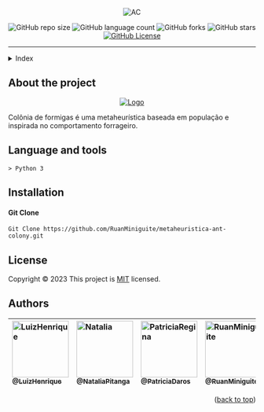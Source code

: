 <!--  
  Ruan Pezzin Miniguite
  V. 3.0
-->


<!-- ============== HEADER ============== -->
<div align="center" id="header">

  ![AC](https://user-images.githubusercontent.com/82480542/215564314-bc7e5d18-e0e5-4cde-81ea-0e0ef2e5310a.png)

  ![GitHub repo size][GitHub repo size-shields]
  ![GitHub language count][GitHub language count-shields]
  ![GitHub forks][GitHub forks-shields]
  ![GitHub stars][GitHub stars-shields]
  [![GitHub License][GitHub License-shields]][GitHub License-link]
  
</div>

---

<!-- ===== INDEX ===== -->
<details>
  <summary>Index</summary>
  <ol>
    <li><a href="#about-the-project">About The Project</a></li>
    <li><a href="#language-and-tools">Language and tools</a></li>
    <li><a href="#installation">Installation</a></li>
    <li><a href="#license">License</a></li>
    <li><a href="#authors">Author</a></li>
  </ol>
</details>



<!-- ============== ABOUT ============== -->
## About the project

<div align="center">
  
  <a href="https://cachoeiro.ifes.edu.br/"><img src="assets/Animação.gif" alt="Logo"></a>

</div>

<p>Colônia de formigas é uma metaheurística baseada em população e inspirada no comportamento forrageiro.</p


<!-- ============== LANGUAGE ============== -->
## Language and tools

```
> Python 3
```


<!-- ============== INSTALLATION ============== -->
## Installation

#### Git Clone
```
Git Clone https://github.com/RuanMiniguite/metaheuristica-ant-colony.git
```


<!-- ============== LICENSE ============== -->
## License

Copyright © 2023
This project is [MIT][GitHub License-link] licensed.



<!-- ============== AUTHOR ============== -->
## Authors

|[<img alt="LuizHenrique" src="https://github.com/hencabral.png?size=300" width="115"><br><sub>@LuizHenrique</sub>](https://github.com/hencabral)| [<img alt="Natalia" src="https://github.com/nataliap96.png?size=300" width="115"><br><sub>@NataliaPitanga</sub>](https://github.com/nataliap96)|[<img alt="PatriciaRegina" src="https://github.com/PatriciaDaros.png?size=300" width="115"><br><sub>@PatriciaDaros</sub>](https://github.com/PatriciaDaros)|[<img alt="RuanMiniguite" src="https://github.com/RuanMiniguite.png?size=300" width="115"><br><sub>@RuanMiniguite</sub>](https://github.com/RuanMiniguite)|
|:-|:-|:-|:-|

<p align="right">(<a href="#header">back to top</a>)</p>




<!-- ============== LINKs ============== -->
<!-- Alterar link -->
[Site-link]: https://github.com/RuanMiniguite/metaheuristica-ant-colony
[GitHub License-link]: https://github.com/RuanMiniguite/metaheuristica-ant-colony/blob/c3215c8c80a410c79ab8dd601eb07e6228aa159a/LICENCE

<!-- Alterar caminho para repositorio [Template-Readme] -->
[GitHub repo size-shields]: https://img.shields.io/github/repo-size/RuanMiniguite/metaheuristica-ant-colony?style=for-the-badge&color=292929
[GitHub language count-shields]: https://img.shields.io/github/languages/count/RuanMiniguite/metaheuristica-ant-colony?style=for-the-badge&color=292929
[GitHub forks-shields]: https://img.shields.io/github/forks/RuanMiniguite/metaheuristica-ant-colony?style=for-the-badge&color=292929
[GitHub stars-shields]: https://img.shields.io/github/stars/RuanMiniguite/metaheuristica-ant-colony?style=for-the-badge&color=292929

<!-- Permalink Shields-->
[GitHub License-shields]: https://img.shields.io/cocoapods/l/m?down_color=292929&up_color=292929&color=292929&style=for-the-badge
[Site-shields]: https://img.shields.io/badge/Site-Live-292929?style=for-the-badge&logo=web&logoColor=white
